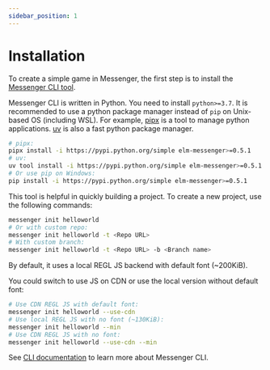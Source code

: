 ```yaml
---
sidebar_position: 1
---
```


# Installation

To create a simple game in Messenger, the first step is to install the [Messenger CLI tool](https://github.com/elm-messenger/Messenger).

Messenger CLI is written in Python. You need to install `python>=3.7`.
It is recommended to use a python package manager instead of `pip` on Unix-based OS (including WSL).
For example, [pipx](https://pipx.pypa.io/stable/) is a tool to manage python applications.
[uv](https://github.com/astral-sh/uv) is also a fast python package manager.

```bash
# pipx:
pipx install -i https://pypi.python.org/simple elm-messenger>=0.5.1
# uv:
uv tool install -i https://pypi.python.org/simple elm-messenger>=0.5.1
# Or use pip on Windows:
pip install -i https://pypi.python.org/simple elm-messenger>=0.5.1
```

This tool is helpful in quickly building a project. To create a new project, use the following commands:

```bash
messenger init helloworld
# Or with custom repo:
messenger init helloworld -t <Repo URL>
# With custom branch:
messenger init helloworld -t <Repo URL> -b <Branch name>
```

By default, it uses a local REGL JS backend with default font (~200KiB).

You could switch to use JS on CDN or use the local version without default font:

```bash
# Use CDN REGL JS with default font:
messenger init helloworld --use-cdn
# Use local REGL JS with no font (~130KiB):
messenger init helloworld --min
# Use CDN REGL JS with no font:
messenger init helloworld --use-cdn --min
```

See [CLI documentation](../misc/som#messenger-cli-commands) to learn more about Messenger CLI.

